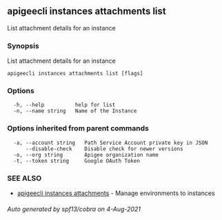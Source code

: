 ## apigeecli instances attachments list

List attachment details for an instance

### Synopsis

List attachment details for an instance

```
apigeecli instances attachments list [flags]
```

### Options

```
  -h, --help          help for list
  -n, --name string   Name of the Instance
```

### Options inherited from parent commands

```
  -a, --account string   Path Service Account private key in JSON
      --disable-check    Disable check for newer versions
  -o, --org string       Apigee organization name
  -t, --token string     Google OAuth Token
```

### SEE ALSO

* [apigeecli instances attachments](apigeecli_instances_attachments.md)	 - Manage environments to instances

###### Auto generated by spf13/cobra on 4-Aug-2021
